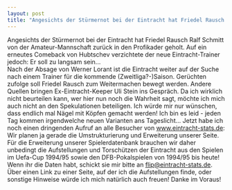 ```yaml
---
layout: post
title: "Angesichts der Stürmernot bei der Eintracht hat Friedel Rausch Ralf Schmitt von der Amateur-Mannschaft zurück in den Profikader geholt."
---
```


Angesichts der Stürmernot bei der Eintracht hat Friedel Rausch Ralf Schmitt von der Amateur-Mannschaft zurück in den Profikader geholt. Auf ein erneutes Comeback von Hubtschev verzichtete der neue Eintracht-Trainer jedoch: Er soll zu langsam sein...  
Nach der Absage von Werner Lorant ist die Eintracht weiter auf der Suche nach einem Trainer für die kommende (Zweitliga?-)Saison. Gerüchten zufolge soll Friedel Rausch zum Weitermachen bewegt werden. Andere Quellen bringen Ex-Eintracht-Keeper Uli Stein ins Gespräch. Da ich wirklich nicht beurteilen kann, wer hier nun noch die Wahrheit sagt, möchte ich mich auch nicht an den Spekulationen beteiligen. Ich würde mir nur wünschen, dass endlich mal Nägel mit Köpfen gemacht werden! Ich bin es leid - jeden Tag kommen irgendwelche neuen Varianten ans Tageslicht... Jetzt habe ich noch einen dringenden Aufruf an alle Besucher von www.eintracht-stats.de: Wir planen ja gerade die Umstrukturierung und Erweiterung unserer Seite. Für die Erweiterung unserer Spielerdatenbank brauchen wir daher unbedingt die Aufstellungen und Torschützen der Eintracht aus den Spielen im Uefa-Cup 1994/95 sowie den DFB-Pokalspielen von 1994/95 bis heute! Wenn ihr die Daten habt, schickt sie mir bitte an [flip@eintracht-stats.de](mailto:flip@eintracht-stats.de). Über einen Link zu einer Seite, auf der ich die Aufstellungen finde, oder sonstige Hinweise würde ich mich natürlich auch freuen! Danke im Voraus!
